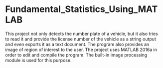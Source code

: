# Fundamental_Statistics_Using_MATLAB
This project not only detects the number plate of a vehicle, but it also tries to read it and provide the license number of the vehicle as a string output and even exports it as a text document. The program also provides an image of region of interest to the user. The project uses MATLAB 2016a in order to edit and compile the program. The built-in image processing module is used for this purpose.
